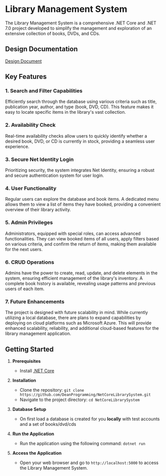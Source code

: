 # Library Management System

The Library Management System is a comprehensive .NET Core and .NET 7.0 project developed to simplify the management and exploration of an extensive collection of books, DVDs, and CDs.

## Design Documentation
[Design Document](https://deanprogramming.github.io/CV/Library%20System%20Design%20Doc.pdf) 

## Key Features

### 1. Search and Filter Capabilities
Efficiently search through the database using various criteria such as title, publication year, author, and type (book, DVD, CD). This feature makes it easy to locate specific items in the library's vast collection.

### 2. Availability Check
Real-time availability checks allow users to quickly identify whether a desired book, DVD, or CD is currently in stock, providing a seamless user experience.

### 3. Secure Net Identity Login
Prioritizing security, the system integrates Net Identity, ensuring a robust and secure authentication system for user login.

### 4. User Functionality
Regular users can explore the database and book items. A dedicated menu allows them to view a list of items they have booked, providing a convenient overview of their library activity.

### 5. Admin Privileges
Administrators, equipped with special roles, can access advanced functionalities. They can view booked items of all users, apply filters based on various criteria, and confirm the return of items, making them available for the next users.

### 6. CRUD Operations
Admins have the power to create, read, update, and delete elements in the system, ensuring efficient management of the library's inventory. A complete book history is available, revealing usage patterns and previous users of each item.

### 7. Future Enhancements
The project is designed with future scalability in mind. While currently utilizing a local database, there are plans to expand capabilities by deploying on cloud platforms such as Microsoft Azure. This will provide enhanced scalability, reliability, and additional cloud-based features for the library management application.

## Getting Started

1. **Prerequisites**
   - Install [.NET Core](https://dotnet.microsoft.com/download) 

2. **Installation**
   - Clone the repository: `git clone https://github.com/DeanProgramming/NetCoreLibrarySystem.git`
   - Navigate to the project directory: `cd NetCoreLibrarySystem`

3. **Database Setup**
   - On first load a database is created for you **locally** with test accounts and a set of books/dvd/cds

4. **Run the Application**
   - Run the application using the following command: `dotnet run`

5. **Access the Application**
   - Open your web browser and go to `http://localhost:5000` to access the Library Management System.

